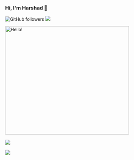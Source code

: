 <!--
**harshadmanglani/harshadmanglani** is a ✨ _special_ ✨ repository because its `README.md` (this file) appears on your GitHub profile.
-->
### Hi, I'm Harshad 👋   
![GitHub followers](https://img.shields.io/github/followers/harshadmanglani?label=Follow&style=social)
![](https://komarev.com/ghpvc/?username=your-github-harshadmanglani&color=blueviolet)


<img align="center" src="https://i.pinimg.com/originals/89/30/0c/89300c6d6f9fd2b5cc448eef9a5b81a8.gif"  width="400" height="350" alt="Hello!">
<br>
<br>
<a href="https://github.com/harshadmanglani">
  <img align="center" src="https://github-readme-stats.vercel.app/api/top-langs/?username=harshadmanglani&theme=dracula&langs_count=8&layout=compact" />
</a>
<br>
<br>
<a href="https://github.com/harshadmanglani">
  <img align="center" src="https://github-readme-stats.vercel.app/api?username=harshadmanglani&show_icons=true&theme=dracula&count_private=true" />
</a>




